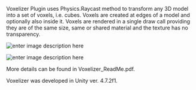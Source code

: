 ﻿
Voxelizer Plugin uses Physics.Raycast method to transform any 3D model into a set of voxels, i.e. cubes. Voxels are created at edges of a model and optionally also inside it. Voxels are rendered in a single draw call providing they are of the same size, same or shared material and the texture has no transparency.

![enter image description here](https://cdn1.imggmi.com/uploads/2019/10/12/34f4a11764afe6dcbf0f6b3ce55a7885-full.png)

![enter image description here](https://cdn1.imggmi.com/uploads/2019/10/12/0da3b4f72c685489cb4dcbf22e0918f7-full.png)

More details can be found in Voxelizer_ReadMe.pdf.

Voxelizer was developed in Unity ver. 4.7.2f1.

